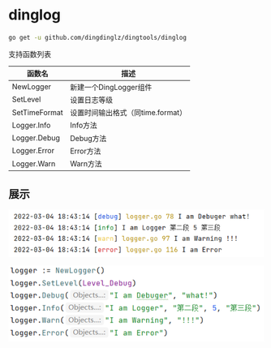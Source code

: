 # dinglog

```sh
go get -u github.com/dingdinglz/dingtools/dinglog
```

支持函数列表

| 函数名        | 描述                              |
| ------------- | --------------------------------- |
| NewLogger     | 新建一个DingLogger组件            |
| SetLevel      | 设置日志等级                      |
| SetTimeFormat | 设置时间输出格式（同time.format） |
| Logger.Info   | Info方法                          |
| Logger.Debug  | Debug方法                         |
| Logger.Error  | Error方法                         |
| Logger.Warn   | Warn方法                          |

## 展示

![](img/1.png)

![](img/2.png)
